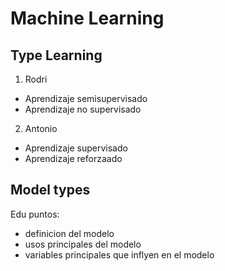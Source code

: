 # Machine Learning
## Type Learning


1. Rodri
- Aprendizaje semisupervisado
- Aprendizaje no supervisado
  
2. Antonio
- Aprendizaje supervisado
- Aprendizaje reforzaado
  
## Model types

Edu
puntos:
- definicion del modelo
- usos principales del modelo
- variables principales que inflyen en el modelo

